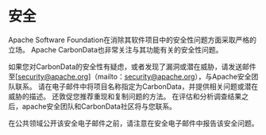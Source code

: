 # 安全

Apache Software Foundation在消除其软件项目中的安全性问题方面采取严格的立场。 Apache CarbonData也非常关注与其功能有关的安全性问题。

如果您对CarbonData的安全性有疑虑，或者发现了漏洞或潜在威胁，请发送邮件至[security@apache.org]（mailto：security@apache.org），与Apache安全团队联系。 请在电子邮件中将项目名称指定为CarbonData，并提供相关问题或潜在威胁的描述。 还敦促您推荐重现和复制问题的方法。 在评估和分析调查结果之后，apache安全团队和CarbonData社区将与您联系。

在公共领域公开该安全电子邮件之前，请注意在安全电子邮件中报告该安全问题。

